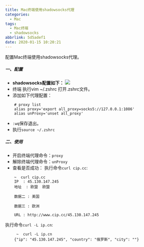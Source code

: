 ```yaml
---
title: Mac终端使用shadowsocks代理
categories:
  - Mac
tags:
  - Mac终端
  - shadowsocks
abbrlink: 5d5adef1
date: 2020-01-15 10:20:21
---
```

配置Mac终端使用shadowsocks代理。<!--more-->

##### 一、配置
- **shadowsocks配置如下：**
![](/shadowsocks_config.jpg)
- 终端 执行vim ~/.zshrc 打开.zshrc文件。
- 添加如下代理配置：
```
	# proxy list
	alias proxy='export all_proxy=socks5://127.0.0.1:1086'
	alias unProxy='unset all_proxy'
```
- `:wq`保存退出。
- 执行`source ~/.zshrc`

##### 二、使用
- 开启终端代理命令：`proxy`
- 解除终端代理命令：`unProxy`
- 查看是否成功：
执行命令`curl cip.cc`:
```
	~  curl cip.cc
	IP	: 45.130.147.245
	地址	: 欧盟  欧盟

	数据二	: 美国

	数据三	: 欧洲

	URL	: http://www.cip.cc/45.130.147.245
```
执行命令`curl -L ip.cn`:
```
	 ~  curl -L ip.cn
	{"ip": "45.130.147.245", "country": "俄罗斯", "city": ""}
```